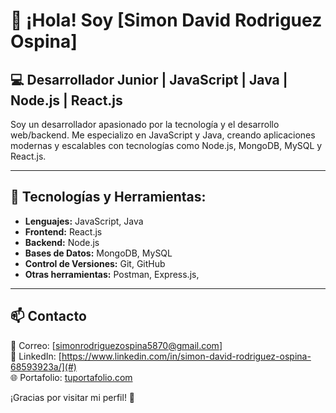 # 👋 ¡Hola! Soy [Simon David Rodriguez Ospina]

## 💻 Desarrollador Junior | JavaScript | Java | Node.js | React.js

Soy un desarrollador apasionado por la tecnología y el desarrollo web/backend. Me especializo en JavaScript y Java, creando aplicaciones modernas y escalables con tecnologías como Node.js, MongoDB, MySQL y React.js.

---

## 🚀 Tecnologías y Herramientas:

- **Lenguajes:** JavaScript, Java  
- **Frontend:** React.js  
- **Backend:** Node.js  
- **Bases de Datos:** MongoDB, MySQL  
- **Control de Versiones:** Git, GitHub  
- **Otras herramientas:** Postman, Express.js,

---

## 📫 Contacto

📧 Correo: [simonrodriguezospina5870@gmail.com]  
💼 LinkedIn: [https://www.linkedin.com/in/simon-david-rodriguez-ospina-68593923a/](#)  
🌐 Portafolio: [tuportafolio.com](#)  

¡Gracias por visitar mi perfil! 🚀  
